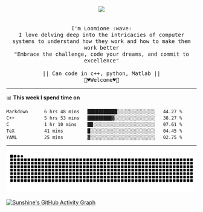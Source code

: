 <p align="center"><img src="https://i.imgur.com/A6bWGFl.gif"/></p>

<p align="center">
  <br />
  <samp>
    I'm Loomione :wave:
    <br />
    I love delving deep into the intricacies of computer systems to understand how they work and how to make them work better
    <br />
    "Embrace the challenge, code your dreams, and commit to excellence"
    <br>
                  <br> || Can code in c++, python, Matlab || <br>
                             🌼♥️Welcome♥️🥰
  </samp>
</p> 

-------

📊 **This week I spend time on**
<!--START_SECTION:waka-->

```txt
Markdown      6 hrs 48 mins   ███████████░░░░░░░░░░░░░░   44.27 %
C++           5 hrs 53 mins   █████████▓░░░░░░░░░░░░░░░   38.27 %
C             1 hr 10 mins    ██░░░░░░░░░░░░░░░░░░░░░░░   07.61 %
TeX           41 mins         █░░░░░░░░░░░░░░░░░░░░░░░░   04.45 %
YAML          25 mins         ▓░░░░░░░░░░░░░░░░░░░░░░░░   02.75 %
```

<!--END_SECTION:waka-->
-------
<picture>
  <source media="(prefers-color-scheme: dark)" srcset="https://raw.githubusercontent.com/Loomione/Loomione/output/github-contribution-grid-snake-dark.svg">
  <source media="(prefers-color-scheme: light)" srcset="https://raw.githubusercontent.com/Loomione/Loomione/output/github-contribution-grid-snake.svg">
  <img alt="github contribution grid snake animation" src="https://raw.githubusercontent.com/Loomione/Loomione/output/github-contribution-grid-snake.svg">
</picture>

[![Sunshine's GitHub Activity Graph](https://activity-graph.herokuapp.com/graph?username=Loomione&theme=xcode)](https://github.com/sun0225SUN)


